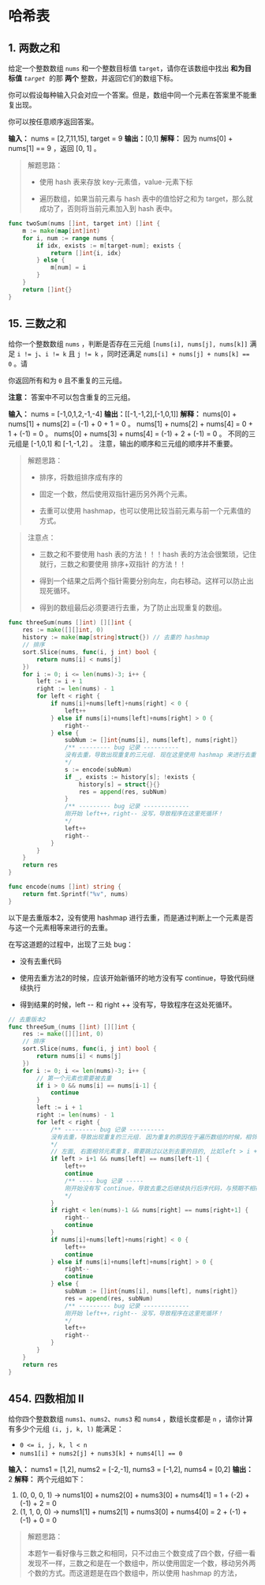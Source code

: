 # 哈希表

## 1. 两数之和

给定一个整数数组 `nums` 和一个整数目标值 `target`，请你在该数组中找出 **和为目标值** *`target`*  的那 **两个** 整数，并返回它们的数组下标。

你可以假设每种输入只会对应一个答案。但是，数组中同一个元素在答案里不能重复出现。

你可以按任意顺序返回答案。

**输入：** nums = [2,7,11,15], target = 9
**输出：**[0,1]
**解释：** 因为 nums[0] + nums[1] == 9 ，返回 [0, 1] 。

> 解题思路：
> 
> * 使用 hash 表来存放 key-元素值，value-元素下标
> 
> * 遍历数组，如果当前元素与 hash 表中的值恰好之和为 target，那么就成功了，否则将当前元素加入到 hash 表中。

```go
func twoSum(nums []int, target int) []int {
	m := make(map[int]int)
	for i, num := range nums {
		if idx, exists := m[target-num]; exists {
			return []int{i, idx}
		} else {
			m[num] = i
		}
	}
	return []int{}
}
```

## 15. 三数之和

给你一个整数数组 `nums` ，判断是否存在三元组 `[nums[i], nums[j], nums[k]]` 满足 `i != j`、`i != k` 且 `j != k` ，同时还满足 `nums[i] + nums[j] + nums[k] == 0` 。请

你返回所有和为 `0` 且不重复的三元组。

**注意：** 答案中不可以包含重复的三元组。

**输入：** nums = [-1,0,1,2,-1,-4]
**输出：**[[-1,-1,2],[-1,0,1]]
**解释：**
nums[0] + nums[1] + nums[2] = (-1) + 0 + 1 = 0 。
nums[1] + nums[2] + nums[4] = 0 + 1 + (-1) = 0 。
nums[0] + nums[3] + nums[4] = (-1) + 2 + (-1) = 0 。
不同的三元组是 [-1,0,1] 和 [-1,-1,2] 。
注意，输出的顺序和三元组的顺序并不重要。

> 解题思路：
> 
> * 排序，将数组排序成有序的
> 
> * 固定一个数，然后使用双指针遍历另外两个元素。
> 
> * 去重可以使用 hashmap，也可以使用比较当前元素与前一个元素值的方式。

> 注意点：
> 
> * 三数之和不要使用 hash 表的方法！！！hash 表的方法会很繁琐，记住就行，三数之和要使用 排序+双指针 的方法！！
> 
> * 得到一个结果之后两个指针需要分别向左，向右移动。这样可以防止出现死循环。
> 
> * 得到的数组最后必须要进行去重，为了防止出现重复的数组。

```go
func threeSum(nums []int) [][]int {
	res := make([][]int, 0)
	history := make(map[string]struct{}) // 去重的 hashmap
	// 排序
	sort.Slice(nums, func(i, j int) bool {
		return nums[i] < nums[j]
	})
	for i := 0; i <= len(nums)-3; i++ {
		left := i + 1
		right := len(nums) - 1
		for left < right {
			if nums[i]+nums[left]+nums[right] < 0 {
				left++
			} else if nums[i]+nums[left]+nums[right] > 0 {
				right--
			} else {
				subNum := []int{nums[i], nums[left], nums[right]}
				/** --------- bug 记录 ----------
				没有去重，导致出现重复的三元组. 现在这里使用 hashmap 来进行去重
				*/
				s := encode(subNum)
				if _, exists := history[s]; !exists {
					history[s] = struct{}{}
					res = append(res, subNum)
				}
				/** --------- bug 记录 -------------
				刚开始 left++，right-- 没写，导致程序在这里死循环！
				*/
				left++
				right--
			}
		}
	}
	return res
}

func encode(nums []int) string {
	return fmt.Sprintf("%v", nums)
}
```

以下是去重版本2，没有使用 hashmap 进行去重，而是通过判断上一个元素是否与这一个元素相等来进行的去重。

在写这道题的过程中，出现了三处 bug：

* 没有去重代码

* 使用去重方法2的时候，应该开始新循环的地方没有写 continue，导致代码继续执行

* 得到结果的时候，left -- 和 right ++ 没有写，导致程序在这处死循环。

```go
// 去重版本2
func threeSum_(nums []int) [][]int {
	res := make([][]int, 0)
	// 排序
	sort.Slice(nums, func(i, j int) bool {
		return nums[i] < nums[j]
	})
	for i := 0; i <= len(nums)-3; i++ {
		// 第一个元素也需要被去重
		if i > 0 && nums[i] == nums[i-1] {
			continue
		}
		left := i + 1
		right := len(nums) - 1
		for left < right {
			/** --------- bug 记录 ----------
			没有去重，导致出现重复的三元组. 因为重复的原因在于遍历数组的时候，相邻元素可能相等，那么去重就可以跳过相邻的元素。
			*/
			// 左面, 右面相邻元素重复，需要跳过以达到去重的目的, 比如left > i + 1的目的是让left不是第一个元素，必须从第二个开始去重，rigth < len(nums)-1 同理
			if left > i+1 && nums[left] == nums[left-1] {
				left++
				continue
				/** ---- bug 记录 -----
				刚开始没有写 continue，导致去重之后继续执行后序代码，与预期不相符合，所以说想要开始新循环的时候一定要写 continue，要养成习惯！！
				*/
			}
			if right < len(nums)-1 && nums[right] == nums[right+1] {
				right--
				continue
			}
			if nums[i]+nums[left]+nums[right] < 0 {
				left++
				continue
			} else if nums[i]+nums[left]+nums[right] > 0 {
				right--
				continue
			} else {
				subNum := []int{nums[i], nums[left], nums[right]}
				res = append(res, subNum)
				/** --------- bug 记录 -------------
				刚开始 left++，right-- 没写，导致程序在这里死循环！
				*/
				left++
				right--
			}
		}
	}
	return res
}
```

## 454. 四数相加 II

给你四个整数数组 `nums1`、`nums2`、`nums3` 和 `nums4` ，数组长度都是 `n` ，请你计算有多少个元组 `(i, j, k, l)` 能满足：

- `0 <= i, j, k, l < n`
- `nums1[i] + nums2[j] + nums3[k] + nums4[l] == 0`

**输入：** nums1 = [1,2], nums2 = [-2,-1], nums3 = [-1,2], nums4 = [0,2]
**输出：** 2
**解释：**
两个元组如下：

1. (0, 0, 0, 1) -> nums1[0] + nums2[0] + nums3[0] + nums4[1] = 1 + (-2) + (-1) + 2 = 0
2. (1, 1, 0, 0) -> nums1[1] + nums2[1] + nums3[0] + nums4[0] = 2 + (-1) + (-1) + 0 = 0

> 解题思路：
> 
> 本题乍一看好像与三数之和相同，只不过由三个数变成了四个数，仔细一看发现不一样，三数之和是在一个数组中，所以使用固定一个数，移动另外两个数的方式。而这道题是在四个数组中，所以使用 hashmap 的方法，
